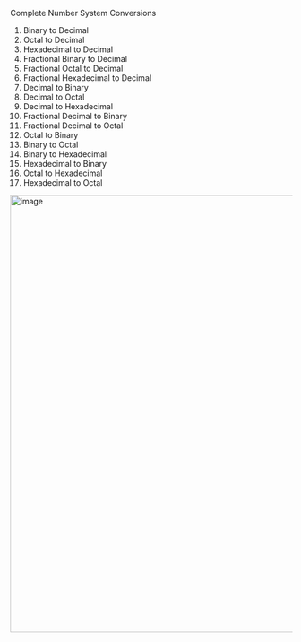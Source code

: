 Complete Number System Conversions
1. Binary to Decimal
2. Octal to Decimal
3. Hexadecimal to Decimal
4. Fractional Binary to Decimal
5. Fractional Octal to Decimal
6. Fractional Hexadecimal to Decimal
7. Decimal to Binary
8. Decimal to Octal
9. Decimal to Hexadecimal
10. Fractional Decimal to Binary
11. Fractional Decimal to Octal
12. Octal to Binary
13. Binary to Octal
14. Binary to Hexadecimal
15. Hexadecimal to Binary
16. Octal to Hexadecimal
17. Hexadecimal to Octal
<img width="780" alt="image" src="https://github.com/user-attachments/assets/3375bb62-c9b9-479a-8b04-3620c367feee">
